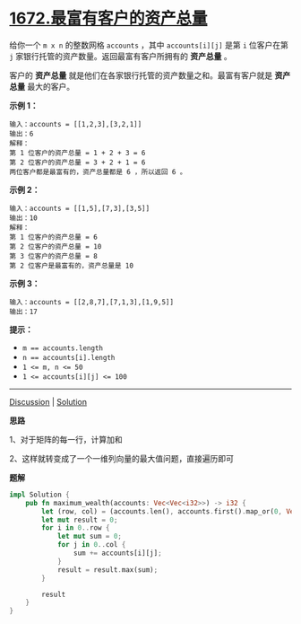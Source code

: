 # [1672.最富有客户的资产总量](https://leetcode-cn.com/problems/richest-customer-wealth/description/)

给你一个 `m x n` 的整数网格 `accounts` ，其中 `accounts[i][j]` 是第 `i` 位客户在第 `j` 家银行托管的资产数量。返回最富有客户所拥有的 **资产总量** 。

客户的 **资产总量** 就是他们在各家银行托管的资产数量之和。最富有客户就是 **资产总量** 最大的客户。

 

**示例 1：**

```
输入：accounts = [[1,2,3],[3,2,1]]
输出：6
解释：
第 1 位客户的资产总量 = 1 + 2 + 3 = 6
第 2 位客户的资产总量 = 3 + 2 + 1 = 6
两位客户都是最富有的，资产总量都是 6 ，所以返回 6 。
```

**示例 2：**

```
输入：accounts = [[1,5],[7,3],[3,5]]
输出：10
解释：
第 1 位客户的资产总量 = 6
第 2 位客户的资产总量 = 10 
第 3 位客户的资产总量 = 8
第 2 位客户是最富有的，资产总量是 10
```

**示例 3：**

```
输入：accounts = [[2,8,7],[7,1,3],[1,9,5]]
输出：17
```

 

**提示：**

- `m == accounts.length`
- `n == accounts[i].length`
- `1 <= m, n <= 50`
- `1 <= accounts[i][j] <= 100`

------

[Discussion](https://leetcode-cn.com/problems/richest-customer-wealth/comments/) | [Solution](https://leetcode-cn.com/problems/richest-customer-wealth/solution/)

**思路**

1、对于矩阵的每一行，计算加和

2、这样就转变成了一个一维列向量的最大值问题，直接遍历即可

**题解**

```rust
impl Solution {
    pub fn maximum_wealth(accounts: Vec<Vec<i32>>) -> i32 {
        let (row, col) = (accounts.len(), accounts.first().map_or(0, Vec::len));
        let mut result = 0;
        for i in 0..row {
            let mut sum = 0;
            for j in 0..col {
                sum += accounts[i][j];
            }
            result = result.max(sum);
        }

        result
    }
}
```

